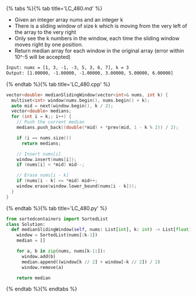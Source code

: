 {% tabs %}{% tab title='LC_480.md' %}

* Given an integer array nums and an integer k
* There is a sliding window of size k which is moving from the very left of the array to the very right
* Only see the k numbers in the window, each time the sliding window moves right by one position.
* Return median array for each window in the original array (error within 10^-5 will be accepted)

```txt
Input: nums = [1, 3, -1, -3, 5, 3, 6, 7], k = 3
Output: [1.00000, -1.00000, -1.00000, 3.00000, 5.00000, 6.00000]
```

{% endtab %}{% tab title='LC_480.cpp' %}

```cpp
vector<double> medianSlidingWindow(vector<int>& nums, int k) {
  multiset<int> window(nums.begin(), nums.begin() + k);
  auto mid = next(window.begin(), k / 2);
  vector<double> medians;
  for (int i = k;; i++) {
    // Push the current median
    medians.push_back((double(*mid) + *prev(mid, 1 - k % 2)) / 2);

    if (i == nums.size())
      return medians;

    // Insert nums[i]
    window.insert(nums[i]);
    if (nums[i] < *mid) mid--;

    // Erase nums[i - k]
    if (nums[i - k] <= *mid) mid++;
    window.erase(window.lower_bound(nums[i - k]));
  }
}
```

{% endtab %}{% tab title='LC_480.py' %}

```py
from sortedcontainers import SortedList
class Solution:
  def medianSlidingWindow(self, nums: List[int], k: int) -> List[float]:
    window = SortedList(nums[:k-1])
    median = []

    for a, b in zip(nums, nums[k-1:]):
      window.add(b)
      median.append((window[k // 2] + window[~k // 2]) / 2)
      window.remove(a)

    return median
```

{% endtab %}{% endtabs %}
